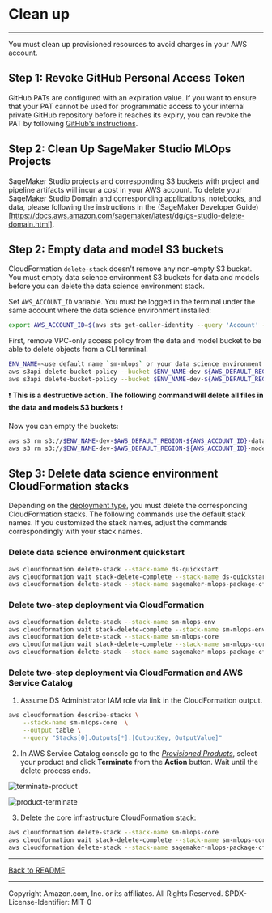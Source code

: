 # Clean up
---

You must clean up provisioned resources to avoid charges in your AWS account.

## Step 1: Revoke GitHub Personal Access Token

GitHub PATs are configured with an expiration value. If you want to ensure that your PAT cannot be used for programmatic access to your internal private GitHub repository before it reaches its expiry, you can revoke the PAT by following [GitHub's instructions](https://docs.github.com/en/organizations/managing-programmatic-access-to-your-organization/reviewing-and-revoking-personal-access-tokens-in-your-organization).

## Step 2: Clean Up SageMaker Studio MLOps Projects

SageMaker Studio projects and corresponding S3 buckets with project and pipeline artifacts will incur a cost in your AWS account. To delete your SageMaker Studio Domain and corresponding applications, notebooks, and data, please following the instructions in the (SageMaker Developer Guide) [https://docs.aws.amazon.com/sagemaker/latest/dg/gs-studio-delete-domain.html].

## Step 2: Empty data and model S3 buckets
CloudFormation `delete-stack` doesn't remove any non-empty S3 bucket. You must empty data science environment S3 buckets for data and models before you can delete the data science environment stack.

Set `AWS_ACCOUNT_ID` variable. You must be logged in the terminal under the same account where the data science environment installed:
```sh
export AWS_ACCOUNT_ID=$(aws sts get-caller-identity --query 'Account' --output text)
```

First, remove VPC-only access policy from the data and model bucket to be able to delete objects from a CLI terminal.
```sh
ENV_NAME=<use default name `sm-mlops` or your data science environment name you chosen when you created the stack>
aws s3api delete-bucket-policy --bucket $ENV_NAME-dev-${AWS_DEFAULT_REGION}-${AWS_ACCOUNT_ID}-data
aws s3api delete-bucket-policy --bucket $ENV_NAME-dev-${AWS_DEFAULT_REGION}-${AWS_ACCOUNT_ID}-models
```

❗ **This is a destructive action. The following command will delete all files in the data and models S3 buckets** ❗  

Now you can empty the buckets:
```sh
aws s3 rm s3://$ENV_NAME-dev-$AWS_DEFAULT_REGION-${AWS_ACCOUNT_ID}-data --recursive
aws s3 rm s3://$ENV_NAME-dev-$AWS_DEFAULT_REGION-${AWS_ACCOUNT_ID}-models --recursive
```

## Step 3: Delete data science environment CloudFormation stacks
Depending on the [deployment type](deployment.md#deployment-options), you must delete the corresponding CloudFormation stacks. The following commands use the default stack names. If you customized the stack names, adjust the commands correspondingly with your stack names.

### Delete data science environment quickstart
```sh
aws cloudformation delete-stack --stack-name ds-quickstart
aws cloudformation wait stack-delete-complete --stack-name ds-quickstart
aws cloudformation delete-stack --stack-name sagemaker-mlops-package-cfn
```

### Delete two-step deployment via CloudFormation
```sh
aws cloudformation delete-stack --stack-name sm-mlops-env
aws cloudformation wait stack-delete-complete --stack-name sm-mlops-env
aws cloudformation delete-stack --stack-name sm-mlops-core 
aws cloudformation wait stack-delete-complete --stack-name sm-mlops-core
aws cloudformation delete-stack --stack-name sagemaker-mlops-package-cfn
```

### Delete two-step deployment via CloudFormation and AWS Service Catalog
1. Assume DS Administrator IAM role via link in the CloudFormation output.
```sh
aws cloudformation describe-stacks \
    --stack-name sm-mlops-core  \
    --output table \
    --query "Stacks[0].Outputs[*].[OutputKey, OutputValue]"
```

2. In AWS Service Catalog console go to the [_Provisioned Products_](https://console.aws.amazon.com/servicecatalog/home?#provisioned-products), select your product and click **Terminate** from the **Action** button. Wait until the delete process ends.

![terminate-product](../img/terminate-product.png)

![product-terminate](../img/product-terminate.png)

3. Delete the core infrastructure CloudFormation stack:
```sh
aws cloudformation delete-stack --stack-name sm-mlops-core
aws cloudformation wait stack-delete-complete --stack-name sm-mlops-core
aws cloudformation delete-stack --stack-name sagemaker-mlops-package-cfn
```
---

[Back to README](../README.md)

---

Copyright Amazon.com, Inc. or its affiliates. All Rights Reserved.
SPDX-License-Identifier: MIT-0
